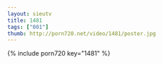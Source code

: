 ```yaml
--- 
layout: sieutv
title: 1481
tags: ["001"]
thumb: http://porn720.net/video/1481/poster.jpg
---
```

{% include porn720 key="1481" %} 
